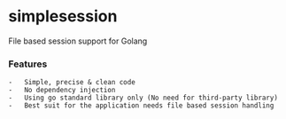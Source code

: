 simplesession
=============

File based session support for Golang

### Features

    -   Simple, precise & clean code
    -   No dependency injection
    -   Using go standard library only (No need for third-party library)
    -   Best suit for the application needs file based session handling

